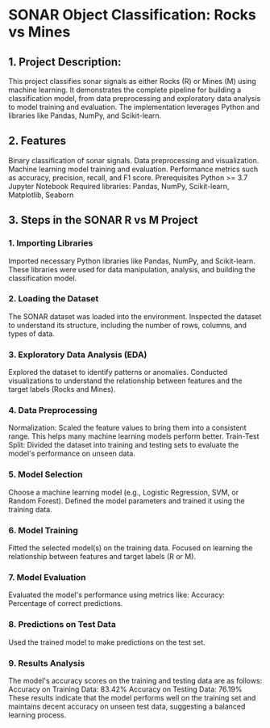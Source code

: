 # SONAR Object Classification: Rocks vs Mines

## 1. Project Description:
This project classifies sonar signals as either Rocks (R) or Mines (M) using machine learning. It demonstrates the complete pipeline for building a classification model, from data preprocessing and exploratory data analysis to model training and evaluation. The implementation leverages Python and libraries like Pandas, NumPy, and Scikit-learn.

## 2. Features
Binary classification of sonar signals.
Data preprocessing and visualization.
Machine learning model training and evaluation.
Performance metrics such as accuracy, precision, recall, and F1 score.
Prerequisites
Python >= 3.7
Jupyter Notebook
Required libraries: Pandas, NumPy, Scikit-learn, Matplotlib, Seaborn

## 3. Steps in the SONAR R vs M Project
### 1. Importing Libraries
Imported necessary Python libraries like Pandas, NumPy, and Scikit-learn.
These libraries were used for data manipulation, analysis, and building the classification model.

### 2. Loading the Dataset
The SONAR dataset was loaded into the environment.
Inspected the dataset to understand its structure, including the number of rows, columns, and types of data.

### 3. Exploratory Data Analysis (EDA)
Explored the dataset to identify patterns or anomalies.
Conducted visualizations to understand the relationship between features and the target labels (Rocks and Mines).

### 4. Data Preprocessing
Normalization: Scaled the feature values to bring them into a consistent range. This helps many machine learning models perform better.
Train-Test Split: Divided the dataset into training and testing sets to evaluate the model's performance on unseen data.

### 5. Model Selection
Choose a machine learning model (e.g., Logistic Regression, SVM, or Random Forest).
Defined the model parameters and trained it using the training data.

### 6. Model Training
Fitted the selected model(s) on the training data.
Focused on learning the relationship between features and target labels (R or M).

### 7. Model Evaluation
Evaluated the model's performance using metrics like:
Accuracy: Percentage of correct predictions.

### 8. Predictions on Test Data
Used the trained model to make predictions on the test set.

### 9. Results Analysis
The model's accuracy scores on the training and testing data are as follows:
Accuracy on Training Data: 83.42%
Accuracy on Testing Data: 76.19%
These results indicate that the model performs well on the training set and maintains decent accuracy on unseen test data, suggesting a balanced learning process.
